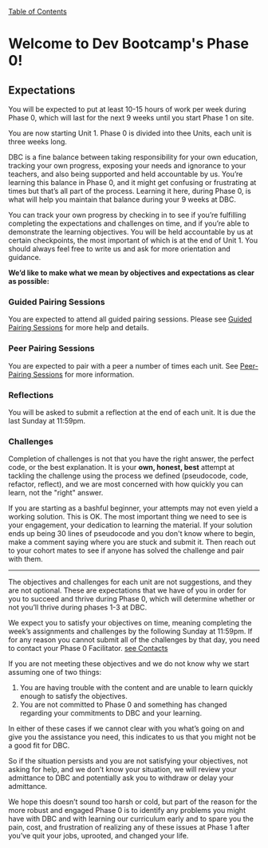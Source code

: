 [Table of Contents](./)

# Welcome to Dev Bootcamp's Phase 0!


## Expectations
You will be expected to put at least 10-15 hours of work per week during Phase 0, which will last for the next 9 weeks until you start Phase 1 on site.

You are now starting Unit 1. Phase 0 is divided into thee Units, each unit is three weeks long.

DBC is a fine balance between taking responsibility for your own education, tracking your own progress, exposing your needs and ignorance to your teachers, and also being supported and held accountable by us.  You’re learning this balance in Phase 0, and it might get confusing or frustrating at times but that’s all part of the process.  Learning it here, during Phase 0, is what will help you maintain that balance during your 9 weeks at DBC.

You can track your own progress by checking in to see if you’re fulfilling completing the expectations and challenges on time, and if you’re able to demonstrate the learning objectives. You will be held accountable by us at certain checkpoints, the most important of which is at the end of Unit 1. You should always feel free  to write us and ask for more orientation and guidance.

**We’d like to make what we mean by objectives and expectations as clear as possible:**

### Guided Pairing Sessions
You are expected to attend all guided pairing sessions. Please see [Guided Pairing Sessions](guided_pairing_sessions.md) for more help and details. 
### Peer Pairing Sessions
You are expected to pair with a peer a number of times each unit. See [Peer-Pairing Sessions](peer-pairing_sessions.md) for more information. 
### Reflections
You will be asked to submit a reflection at the end of each unit. It is due the last Sunday at 11:59pm. 
### Challenges
Completion of challenges is not that you have the right answer, the perfect code, or the best explanation.  It is your **own, honest,  best** attempt at tackling the challenge using the process we defined (pseudocode, code, refactor, reflect), and we are most concerned with how quickly you can learn, not the "right" answer.  

If you are starting as a bashful beginner, your attempts may not even yield a working solution.  This is OK.  The most important thing we need to see is your engagement, your dedication to learning the material.  If your solution ends up being 30 lines of pseudocode and you don't know where to begin, make a comment saying where you are stuck and submit it.  Then reach out to your cohort mates to see if anyone has solved the challenge and pair with them.

***
The objectives and challenges for each unit are not suggestions, and they are not optional.  These are expectations that we have of you in order for you to succeed and thrive during Phase 0, which will determine whether or not you’ll thrive during phases 1-3 at DBC.

We expect you to satisfy your objectives on time, meaning completing the week’s assignments and challenges by the following Sunday at 11:59pm.  If for any reason you cannot submit all of the challenges by that day, you need to contact your Phase 0 Facilitator. [see Contacts](contact_and_support_list.md) 

If you are not meeting these objectives and we do not know why we start assuming one of two things:

1. You are having trouble with the content and are unable to learn quickly enough to satisfy the objectives.
2. You are not committed to Phase 0 and something has changed regarding your commitments to DBC and your learning.

In either of these cases if we cannot clear with you what’s going on and give you the assistance you need, this indicates to us that you might not be a good fit for DBC.

So if the situation persists and you are not satisfying your objectives, not asking for help, and we don’t know your situation, we will review your admittance to DBC and potentially ask you to withdraw or delay your admittance.

We hope this doesn’t sound too harsh or cold, but part of the reason for the more robust and engaged Phase 0 is to identify any problems you might have with DBC and with learning our curriculum early and to spare you the pain, cost, and frustration of realizing any of these issues at Phase 1 after you’ve quit your jobs, uprooted, and changed your life. 

